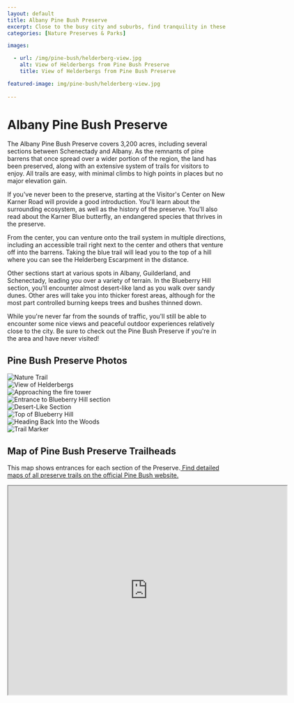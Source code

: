 ```yaml
---
layout: default
title: Albany Pine Bush Preserve
excerpt: Close to the busy city and suburbs, find tranquility in these expansive pine barrens
categories: [Nature Preserves & Parks]

images:

  - url: /img/pine-bush/helderberg-view.jpg
    alt: View of Helderbergs from Pine Bush Preserve
    title: View of Helderbergs from Pine Bush Preserve

featured-image: img/pine-bush/helderberg-view.jpg
    
---
```


<h1>Albany Pine Bush Preserve</h1>

<p>The Albany Pine Bush Preserve covers 3,200 acres, including several sections between Schenectady and Albany. As the remnants of pine barrens that once spread over a wider portion of the region, the land has been preserved, along with an extensive system of trails for visitors to enjoy. All trails are easy, with minimal climbs to high points in places but no major elevation gain. </p>

<p>If you've never been to the preserve, starting at the Visitor's Center on New Karner Road will provide a good introduction. You'll learn about the surrounding ecosystem, as well as the history of the preserve. You'll also read about the Karner Blue butterfly, an endangered species that thrives in the preserve.</p>

<p>From the center, you can venture onto the trail system in multiple directions, including an accessible trail right next to the center and others that venture off into the barrens. Taking the blue trail will lead you to the top of a hill where you can see the Helderberg Escarpment in the distance.</p>

<p>Other sections start at various spots in Albany, Guilderland, and Schenectady, leading you over a variety of terrain. In the Blueberry Hill section, you'll encounter almost desert-like land as you walk over sandy dunes. Other ares will take you into thicker forest areas, although for the most part controlled burning keeps trees and bushes thinned down.</p>

<p>While you're never far from the sounds of traffic, you'll still be able to encounter some nice views and peaceful outdoor experiences relatively close to the city. Be sure to check out the Pine Bush Preserve if you're in the area and have never visited!</p>
	

<h2>Pine Bush Preserve Photos</h2>

<div class="fotorama" data-nav="thumbs" data-width="100%"
                     data-ratio="800/600"
                     data-min-width="100%"
                     data-max-width="1000"
                     data-min-height="300"
                     data-max-height="100%" >
<img src="/img/pine-bush/nature-trail.jpg" alt="Nature Trail"><br />
<img src="/img/pine-bush/helderberg-view.jpg" alt="View of Helderbergs"><br />
<img src="/img/pine-bush/fire-tower.jpg" alt="Approaching the fire tower"><br />
<img src="/img/pine-bush/blueberry-hill-entrance.jpg" alt="Entrance to Blueberry Hill section"><br />
<img src="/img/pine-bush/dirt-expanse.jpg" alt="Desert-Like Section"><br />
<img src="/img/pine-bush/blueberry-hill.jpg" alt="Top of Blueberry Hill"><br />
<img src="/img/pine-bush/woods-trail.jpg" alt="Heading Back Into the Woods"><br />
<img src="/img/pine-bush/trail-marker.jpg" alt="Trail Marker"><br />

</div>

<h2 id="trailmap">Map of Pine Bush Preserve Trailheads</h2>

<p>
	This map shows entrances for each section of the Preserve.<a href="https://www.albanypinebush.org/recreation-center/trails-maps-and-conditions" target="_blank">
		Find detailed maps of all preserve trails on the official Pine Bush website.
	</a>
</p>

<div class="google-maps">
<iframe src="https://www.google.com/maps/d/u/2/embed?mid=1dO92_Q--P_A24ZwMW3v2gutb7g4ltaRf" width="640" height="480"></iframe></div>